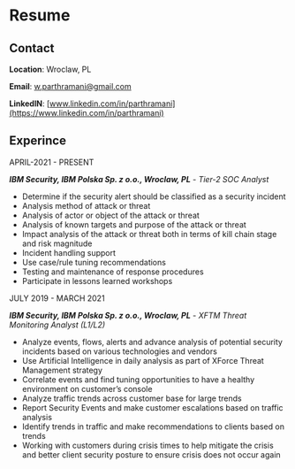 # Resume

## Contact

**Location**: Wroclaw, PL

**Email**: w.parthramani@gmail.com

**LinkedIN**: [www.linkedin.com/in/parthramani](https://www.linkedin.com/in/parthramani)

## Experince

APRIL-2021 - PRESENT

**_IBM Security, IBM Polska Sp. z o.o., Wroclaw, PL_** - _Tier-2 SOC Analyst_

- Determine if the security alert should be classified as a security incident
- Analysis method of attack or threat
- Analysis of actor or object of the attack or threat
- Analysis of known targets and purpose of the attack or threat
- Impact analysis of the attack or threat both in terms of kill chain stage and risk magnitude
- Incident handling support
- Use case/rule tuning recommendations
- Testing and maintenance of response procedures
- Participate in lessons learned workshops

JULY 2019 - MARCH 2021

**_IBM Security, IBM Polska Sp. z o.o., Wroclaw, PL_** - _XFTM Threat Monitoring Analyst (L1/L2)_

- Analyze events, flows, alerts and advance analysis of potential security incidents based on various technologies and vendors
- Use Artificial Intelligence in daily analysis as part of XForce Threat Management strategy
- Correlate events and find tuning opportunities to have a healthy environment on customer’s console
- Analyze traffic trends across customer base for large trends
- Report Security Events and make customer escalations based on traffic analysis
- Identify trends in traffic and make recommendations to clients based on trends
- Working with customers during crisis times to help mitigate the crisis and better client security posture to ensure crisis does not occur again
